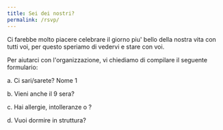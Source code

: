 ```yaml
---
title: Sei dei nostri?
permalink: /rsvp/
---
```


Ci farebbe molto piacere celebrare il giorno piu' bello della nostra vita con tutti voi, per questo speriamo di vedervi e stare con voi. 

Per aiutarci con l'organizzazione, vi chiediamo di compilare il seguente formulario:

a. Ci sari/sarete?
Nome 1

b. Vieni anche il 9 sera?

c. Hai allergie, intolleranze o ?

d. Vuoi dormire in struttura?



